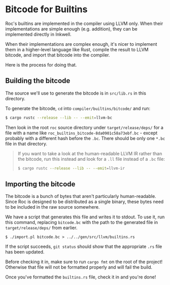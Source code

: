 # Bitcode for Builtins

Roc's builtins are implemented in the compiler using LLVM only.
When their implementations are simple enough (e.g. addition), they
can be implemented directly in Inkwell.

When their implementations are complex enough, it's nicer to
implement them in a higher-level language like Rust, compile the
result to LLVM bitcode, and import that bitcode into the compiler.

Here is the process for doing that.

## Building the bitcode

The source we'll use to generate the bitcode is in `src/lib.rs` in this directory.

To generate the bitcode, `cd` into `compiler/builtins/bitcode/` and run:

```bash
$ cargo rustc --release --lib -- --emit=llvm-bc
```

Then look in the root `roc` source directory under `target/release/deps/` for a file
with a name like `roc_builtins_bitcode-8da0901c58a73ebf.bc` - except
probably with a different hash before the `.bc`. There should be only one `*.bc` file in that directory.

> If you want to take a look at the human-readable LLVM IR rather than the
> bitcode, run this instead and look for a `.ll` file instead of a `.bc` file:
>
> ```bash
> $ cargo rustc --release --lib -- --emit=llvm-ir
> ```

## Importing the bitcode

The bitcode is a bunch of bytes that aren't particularly human-readable.
Since Roc is designed to be distributed as a single binary, these bytes
need to be included in the raw source somewhere.

We have a script that generates this file and writes it to stdout.
To use it, run this command, replacing `bitcode.bc` with the path to the
generated file in `target/release/deps/` from earlier.

`$ ./import.pl bitcode.bc > ../../gen/src/llvm/builtins.rs`

If the script succeeds, `git status` should show that the appropriate
`.rs` file has been updated.

Before checking it in, make sure to run `cargo fmt` on the root of
the project! Otherwise that file will not be formatted properly and
will fail the build.

Once you've formatted the `builtins.rs` file, check it in and you're done!
